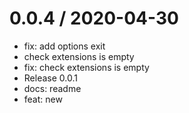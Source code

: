 
0.0.4 / 2020-04-30
==================

  * fix: add options exit
  * check extensions is empty
  * fix: check extensions is empty
  * Release 0.0.1
  * docs: readme
  * feat: new
